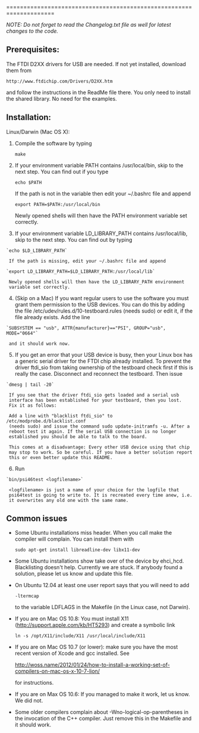 ====================================================================

*NOTE: Do not forget to read the Changelog.txt file as well for latest
      changes to the code.*

Prerequisites:
--------------

The FTDI D2XX drivers for USB are needed. If not yet installed, download
them from

    http://www.ftdichip.com/Drivers/D2XX.htm

and follow the instructions in the ReadMe file there. You only need to install
the shared library. No need for the examples.


Installation:
-------------

Linux/Darwin (Mac OS X):

  1. Compile the software by typing

	   `make` 


  2. If your environment variable PATH contains /usr/local/bin, skip to the
     next step. You can find out if you type

	 `echo $PATH`

     If the path is not in the variable then edit your ~/.bashrc file and
     append

	 `export PATH=$PATH:/usr/local/bin`

     Newly opened shells will then have the PATH environment variable set
     correctly.


  3. If your environment variable LD_LIBRARY_PATH contains /usr/local/lib,
     skip to the next step. You can find out by typing

	`echo $LD_LIBRARY_PATH`

     If the path is missing, edit your ~/.bashrc file and append

	`export LD_LIBRARY_PATH=$LD_LIBRARY_PATH:/usr/local/lib`

     Newly opened shells will then have the LD_LIBRARY_PATH environment
     variable set correctly.


  4. (Skip on a Mac)
     If you want regular users to use the software you must grant them
     permission to the USB devices. You can do this by adding the file
     /etc/udev/rules.d/10-testboard.rules (needs sudo) or edit it, if the
     file already exists. Add the line

	`SUBSYSTEM == "usb", ATTR{manufacturer}=="PSI", GROUP="usb", MODE="0664"`

     and it should work now.


  5. If you get an error that your USB device is busy, then your Linux
     box has a generic serial driver for the FTDI chip already installed. 
     To prevent the driver ftdi_sio from taking ownership of the testboard
     check first if this is really the case. Disconnect and reconnect 
     the testboard. Then issue

	`dmesg | tail -20`

     If you see that the driver ftdi_sio gets loaded and a serial usb 
     interface has been established for your testboard, then you lost.
     Fix it as follows:

     Add a line with "blacklist ftdi_sio" to /etc/modprobe.d/blacklist.conf
     (needs sudo) and issue the command sudo update-initramfs -u. After a 
     reboot test it again. If the serial USB connection is no longer 
     established you should be able to talk to the board.

     This comes at a disadvantage: Every other USB device using that chip
     may stop to work. So be careful. If you have a better solution report
     this or even better update this README.


  6. Run

	`bin/psi46test <logfilename>`

     <logfilename> is just a name of your choice for the logfile that 
     psi64test is going to write to. It is recreated every time anew, i.e.
     it overwrites any old one with the same name.

Common issues
-------------

  * Some Ubuntu installations miss header. When you call make the compiler
    will complain. You can install them with

	`sudo apt-get install libreadline-dev libx11-dev`


  * Some Ubuntu installations show take over of the device by ehci_hcd. 
    Blacklisting doesn't help. Currently we are stuck. If anybody found
    a solution, please let us know and update this file.

  * On Ubuntu 12.04 at least one user report says that you will need to add

	`-ltermcap`

    to the variable LDFLAGS in the Makefile (in the Linux case, not Darwin).

  * If you are on Mac OS 10.8:
    You must install X11 (http://support.apple.com/kb/HT5293) and create
    a symbolic link
    
	`ln -s /opt/X11/include/X11 /usr/local/include/X11`

  * If you are on Mac OS 10.7 (or lower):
    make sure you have the most recent version of Xcode and gcc installed.
    See
    
	http://woss.name/2012/01/24/how-to-install-a-working-set-of-compilers-on-mac-os-x-10-7-lion/
	
    for instructions.

  * If you are on Max OS 10.6:
    If you managed to make it work, let us know. We did not.

  * Some older compilers complain about -Wno-logical-op-parentheses in the
    invocation of the C++ compiler. Just remove this in the Makefile and
    it should work.

